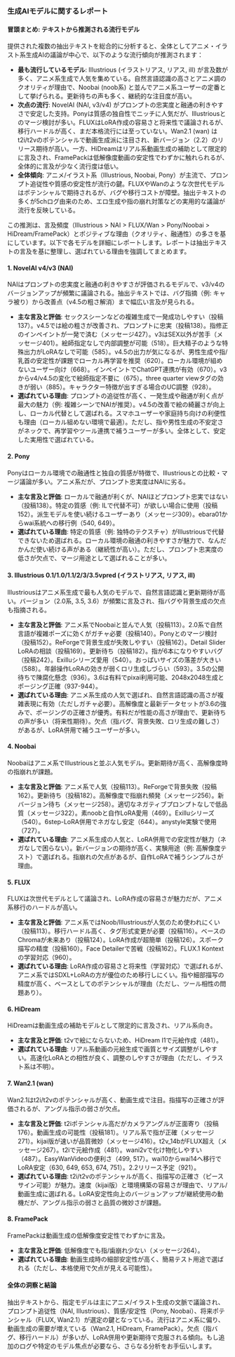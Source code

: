 ### 生成AIモデルに関するレポート

#### 冒頭まとめ: テキストから推測される流行モデル
提供された複数の抽出テキストを総合的に分析すると、全体としてアニメ・イラスト系生成AIの議論が中心で、以下のような流行傾向が推測されます：
- **最も流行しているモデル**: Illustrious (イラストリアス, リアス, ill) が言及数が多く、アニメ系生成で人気を集めている。自然言語認識の高さとアニメ調のクオリティが理由で、Noobai (noob系) と並んでアニメ系ユーザーの定番として挙げられる。更新待ちの声も多く、継続的な注目度が高い。
- **次点の流行**: NovelAI (NAI, v3/v4) がプロンプトの忠実度と融通の利きやすさで安定した支持。Ponyは質感の独自性でニッチに人気だが、Illustriousとのマージ検討が多い。FLUXはLoRA作成の容易さと将来性で議論されるが、移行ハードルが高く、まだ本格流行には至っていない。Wan2.1 (wan) はt2i/t2vのポテンシャルで動画生成派に注目され、新バージョン（2.2）のリリース期待が高い。一方、HiDreamはリアル系動画生成の補助として限定的に言及され、FramePackは低解像度動画の安定性でわずかに触れられるが、全体的に言及が少なく流行度は低い。
- **全体傾向**: アニメ/イラスト系（Illustrious, Noobai, Pony）が主流で、プロンプト追従性や質感の安定性が流行の鍵。FLUXやWanのような次世代モデルはポテンシャルで期待されるが、バグや移行コストが障壁。抽出テキストの多くが5chログ由来のため、エロ生成や指の崩れ対策などの実用的な議論が流行を反映している。

この推測は、言及頻度（Illustrious > NAI > FLUX/Wan > Pony/Noobai > HiDream/FramePack）とポジティブな理由（クオリティ、融通性）の多さを基にしています。以下で各モデルを詳細にレポートします。レポートは抽出テキストの言及を基に整理し、選ばれている理由を強調してまとめます。

#### 1. NovelAI v4/v3 (NAI)
NAIはプロンプトの忠実度と融通の利きやすさが評価されるモデルで、v3/v4のバージョンアップが頻繁に議論される。抽出テキストでは、バグ指摘（例: キャラ被り）から改善点（v4.5の粗さ解消）まで幅広い言及が見られる。
- **主な言及と評価**: セックスシーンなどの複雑生成で一発成功しやすい（投稿137）。v4.5では絵の粗さが改善され、プロンプトに忠実（投稿138）。指修正のインペイントが一発で済む（メッセージ427）。v3はSEX以外が苦手（メッセージ401）。絵師指定なしで内部調整が可能（518）。巨大精子のような特殊出力がLoRAなしで可能（585）。v4.5の出力が気になるが、男性生成や指/乳首の安定性が課題でローカル再学習を推奨（620）。ローカル環境が組めないユーザー向け（668）。インペイントでChatGPT連携が有効（670）。v3からv4/v4.5の変化で絵師指定不要に（675）。three quarter viewタグの効きが弱い（885）。キャラクター特徴が出すぎる場合のUC調整（928）。
- **選ばれている理由**: プロンプトの追従性が高く、一発生成や融通が利く点が最大の魅力（例: 複雑シーンでNAIが推奨）。v4.5の改善で絵の綺麗さが向上し、ローカル代替として選ばれる。スマホユーザーや家庭持ち向けの利便性も理由（ローカル組めない環境で最適）。ただし、指や男性生成の不安定さがネックで、再学習やツール連携で補うユーザーが多い。全体として、安定した実用性で選ばれている。

#### 2. Pony
Ponyはローカル環境での融通性と独自の質感が特徴で、Illustriousとの比較・マージ議論が多い。アニメ系だが、プロンプト忠実度はNAIに劣る。
- **主な言及と評価**: ローカルで融通が利くが、NAIほどプロンプト忠実ではない（投稿138）。特定の質感（例: ILで代替不可）が欲しい場合に使用（投稿152）。派生モデルを使い続けるユーザーあり（メッセージ309）。ebara01からwai系統への移行例（540, 649）。
- **選ばれている理由**: 特定の質感（例: 独特のテクスチャ）がIllustriousで代替できないため選ばれる。ローカル環境の融通の利きやすさが魅力で、なんだかんだ使い続ける声がある（継続性が高い）。ただし、プロンプト忠実度の低さが欠点で、マージ用途として選ばれることが多い。

#### 3. Illustrious 0.1/1.0/1.1/2/3/3.5vpred (イラストリアス, リアス, ill)
Illustriousはアニメ系生成で最も人気のモデルで、自然言語認識と更新期待が高い。バージョン（2.0系, 3.5, 3.6）が頻繁に言及され、指バグや背景生成の欠点も指摘される。
- **主な言及と評価**: アニメ系でNoobaiと並んで人気（投稿113）。2.0系で自然言語が複雑ポーズに効くがガチャ必要（投稿140）。Ponyとのマージ検討（投稿152）。ReForgeで背景生成が失敗しやすい（投稿162）。Detail Slider LoRAの相談（投稿169）。更新待ち（投稿182）。指が6本になりやすいバグ（投稿242）。Exilluシリーズ愛用（540）。おっぱいサイズの落差が大きい（588）。年齢操作LoRAの効きが弱くロリ生成しづらい（593）。3.5の公開待ちで陳腐化懸念（936）。3.6は有料でpixai利用可能、2048x2048生成とポージング正確（937-944）。
- **選ばれている理由**: アニメ系生成の人気で選ばれ、自然言語認識の高さが複雑表現に有効（ただしガチャ必要）。高解像度と最新データセットが3.6の強みで、ポージングの正確さが優秀。有料だが性能の高さが理由で、更新待ちの声が多い（将来性期待）。欠点（指バグ、背景失敗、ロリ生成の難しさ）があるが、LoRA併用で補うユーザーが多い。

#### 4. Noobai
Noobaiはアニメ系でIllustriousと並ぶ人気モデル。更新期待が高く、高解像度時の指崩れが課題。
- **主な言及と評価**: アニメ系で人気（投稿113）。ReForgeで背景失敗（投稿162）。更新待ち（投稿182）。高解像度で指崩れ頻発（メッセージ256）。新バージョン待ち（メッセージ258）。適切なネガティブプロンプトなしで低品質（メッセージ322）。素noobと自作LoRA愛用（469）。Exilluシリーズ（540）。6step-LoRA併用でネガなし安定（644）。anystyle実験で使用（727）。
- **選ばれている理由**: アニメ系生成の人気と、LoRA併用での安定性が魅力（ネガなしで困らない）。新バージョンの期待が高く、実験用途（例: 高解像度テスト）で選ばれる。指崩れの欠点があるが、自作LoRAで補うシンプルさが理由。

#### 5. FLUX
FLUXは次世代モデルとして議論され、LoRA作成の容易さが魅力だが、アニメ系移行のハードルが高い。
- **主な言及と評価**: アニメ系ではNoob/Illustriousが人気のため使われにくい（投稿113）。移行ハードル高く、タグ形式変更が必要（投稿116）。ベースのChromaが未来あり（投稿124）。LoRA作成が超簡単（投稿126）。スポーク描写の精度（投稿160）。Face Detailerで苦戦（投稿162）。FLUX.1 Kontextの学習対応（960）。
- **選ばれている理由**: LoRA作成の容易さと将来性（学習対応）で選ばれるが、アニメ系ではSDXL+LoRAの方が優位のため移行しにくい。指や細部描写の精度が高く、ベースとしてのポテンシャルが理由（ただし、ツール相性の問題あり）。

#### 6. HiDream
HiDreamは動画生成の補助モデルとして限定的に言及され、リアル系向き。
- **主な言及と評価**: t2vで絵にならないため、HiDream I1で元絵作成（481）。
- **選ばれている理由**: リアル系動画の元絵生成で画質とサイズ調整がしやすい。高速化LoRAとの相性が良く、調整のしやすさが理由（ただし、イラスト系は不明）。

#### 7. Wan2.1 (wan)
Wan2.1はt2i/t2vのポテンシャルが高く、動画生成で注目。指描写の正確さが評価されるが、アングル指示の弱さが欠点。
- **主な言及と評価**: t2iポテンシャル高だがカメラアングルが正面寄り（投稿176）。動画生成の可能性（投稿181）。リアル系で指が正確（メッセージ271）。kijai版が速いが品質微妙（メッセージ416）。t2v_14bがFLUX超え（メッセージ267）。t2iで元絵作成（481）。wani2vで化け物化しやすい（487）。EasyWanVideoの便利さ（499, 517）。wai10からwai14へ移行でLoRA安定（630, 649, 653, 674, 751）。2.2リリース予定（921）。
- **選ばれている理由**: t2i/t2vのポテンシャルが高く、指描写の正確さ（ピースサイン可能）が魅力。速度（kijai版）と環境構築の容易さが理由で、リアル/動画生成に選ばれる。LoRA安定性向上のバージョンアップが継続使用の動機だが、アングル指示の弱さと品質の微妙さが課題。

#### 8. FramePack
FramePackは動画生成の低解像度安定性でわずかに言及。
- **主な言及と評価**: 低解像度でも指/歯崩れ少ない（メッセージ264）。
- **選ばれている理由**: 動画生成時の細部安定性が高く、簡易テスト用途で選ばれる（ただし、本格使用で欠点が見える可能性）。

#### 全体の洞察と結論
抽出テキストから、指定モデルは主にアニメ/イラスト生成の文脈で議論され、プロンプト追従性（NAI, Illustrious）、質感/安定性（Pony, Noobai）、将来ポテンシャル（FLUX, Wan2.1）が選定の鍵となっている。流行はアニメ系に偏り、動画生成の需要が増えている（Wan2.1, HiDream, FramePack）。欠点（指バグ、移行ハードル）が多いが、LoRA併用や更新期待で克服される傾向。もし追加のログや特定のモデル焦点が必要なら、さらなる分析をお手伝いします。